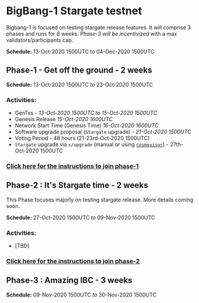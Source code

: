 # BigBang-1 Stargate testnet

Bigbang-1 is focused on testing stargate release features. It will comprise 3 phases and runs for 8 weeks. _Phase-3 will be incentivized_ with a max validators/participants cap.

**Schedule:** 13-Oct-2020 1500UTC to 04-Dec-2020 1500UTC

## Phase-1 - Get off the ground - 2 weeks

**Schedule:** 13-Oct-2020 1500UTC _to_ 23-Oct-2020 1500UTC

### Activities:
- GenTxs - _13-Oct-2020 1500UTC_ *to* _15-Oct-2020 1500UTC_
- Genesis Release _15-Oct-2020 1600UTC_
- Network Start Time (Genesis Time) _16-Oct-2020 1600UTC_
- Software upgrade proposal (`Stargate` upgrade) - _21-Oct-2020 1500UTC_
- Voting Period - 48 hours (21-23rd-Oct-2020 1500UTC) 
- `Stargate` upgrade via `x/upgrade` (manual or using [`cosmovisor`](https://github.com/cosmos/cosmos-sdk/tree/master/cosmovisor)) - 27th-Oct-2020 1500UTC

### [Click here for the instructions to join phase-1](./phase-1/)

## Phase-2 : It's Stargate time - 2 weeks
This Phase focuses majorly on testing stargate release. More details coming soon.

**Schedule:** 27-Oct-2020 1500UTC _to_ 09-Nov-2020 1500UTC

### Activities:
- [TBD]

### [Click here for the instructions to join phase-2](./phase-2/)

## Phase-3 : Amazing IBC - 3 weeks

**Schedule:** 09-Nov-2020 1500UTC _to_ 30-Nov-2020 1500UTC